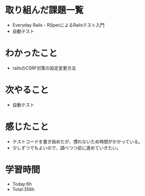 # 取り組んだ課題一覧
- Everyday Rails - RSpecによるRailsテスト入門
- 自動テスト
  
# わかったこと
- railsのCSRF対策の設定変更方法
   
# 次やること
- 自動テスト

# 感じたこと
- テストコードを書き始めたが、慣れないため時間がかかっている。
- 少しずつでもよいので、調べつつ前に進めていきたい。

# 学習時間
- Today:6h
- Total:356h
